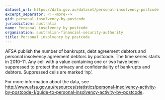 ```yaml
---
dataset_url: https://data.gov.au/dataset/personal-insolvency-postcode
excerpt_separator: <!--more-->
gid: personal-insolvency-by-postcode
jurisdiction: australia
name: Personal insolvency by postcode
organisation: australian-financial-security-authority
title: Personal insolvency by postcode
---
```


AFSA publish the number of bankrupts, debt agreement debtors and personal insolvency agreement debtors by postcode. The time series starts in 2010–11. Any cell with a value containing one or two have been suppressed to protect the privacy and confidentiality of bankrupts and debtors. Suppressed cells are marked ‘np’.

<!--more-->

For more information about the data, see http://www.afsa.gov.au/resources/statistics/personal-insolvency-activity-by-postcode-1/guide-to-personal-insolvency-activity-by-postcode.